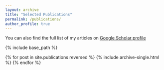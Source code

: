 ```yaml
---
layout: archive
title: "Selected Publications"
permalink: /publications/
author_profile: true
---
```


  You can also find the full list of my articles on [Google Scholar profile](https://scholar.google.com/citations?user=C8nNN80AAAAJ&hl=en)

{% include base_path %}

{% for post in site.publications reversed %}
  {% include archive-single.html %}
{% endfor %}
